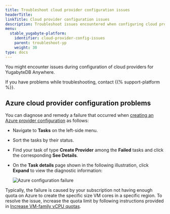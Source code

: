 ```yaml
---
title: Troubleshoot cloud provider configuration issues
headerTitle:
linkTitle: Cloud provider configuration issues
description: Troubleshoot issues encountered when configuring cloud providers for YugabyteDB Anywhere.
menu:
  stable_yugabyte-platform:
    identifier: cloud-provider-config-issues
    parent: troubleshoot-yp
    weight: 30
type: docs
---
```


You might encounter issues during configuration of cloud providers for YugabyteDB Anywhere.

If you have problems while troubleshooting, contact {{% support-platform %}}.

## Azure cloud provider configuration problems

You can diagnose and remedy a failure that occurred when [creating an Azure provider configuration](../../configure-yugabyte-platform/azure/) as follows:

- Navigate to **Tasks** on the left-side menu.

- Sort the tasks by their status.

- Find your task of type **Create Provider** among the **Failed** tasks and click the corresponding **See Details**.

- On the **Task details** page shown in the following illustration, click **Expand** to view the diagnostic information:

  ![Azure configuration failure](/images/yp/platform-azure-prepare-cloud-env-6.png)

Typically, the failure is caused by your subscription not having enough quota on Azure to create the specific size VM cores in a specific region. To resolve the issue, increase the quota limit by following instructions provided in [Increase VM-family vCPU quotas](https://docs.microsoft.com/en-us/azure/azure-portal/supportability/per-vm-quota-requests).
